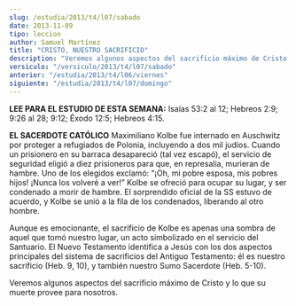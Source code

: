 ```yaml
---
slug: /estudia/2013/t4/l07/sabado
date: 2013-11-09
tipo: leccion
author: Samuel Martínez
title: "CRISTO, NUESTRO SACRIFICIO"
description: "Veremos algunos aspectos del sacrificio máximo de Cristo y lo que su muerte  provee para nosotros."
versiculo: "/versiculo/2013/t4/l07/sabado"
anterior: "/estudia/2013/t4/l06/viernes"
siguiente: "/estudia/2013/t4/l07/domingo"
---
```


**LEE PARA EL ESTUDIO DE ESTA SEMANA:** Isaías 53:2 al 12; Hebreos 2:9; 9:26 al 28; 9:12; Éxodo 12:5; Hebreos 4:15.

**EL SACERDOTE CATÓLICO** Maximiliano Kolbe fue internado en Auschwitz por proteger a refugiados de Polonia, incluyendo a dos mil judíos. Cuando un prisionero en su barraca desapareció (tal vez escapó), el servicio de seguridad eligió a diez prisioneros para que, en represalia, murieran de hambre. Uno de los elegidos exclamó: “¡Oh, mi pobre esposa, mis pobres hijos! ¡Nunca los volveré a ver!” Kolbe se ofreció para ocupar su lugar, y ser condenado a morir de hambre. El sorprendido oficial de la SS estuvo de acuerdo, y Kolbe se unió a la fila de los condenados, liberando al otro hombre.

Aunque es emocionante, el sacrificio de Kolbe es apenas una sombra de aquel que tomó nuestro lugar, un acto simbolizado en el servicio del Santuario. El Nuevo Testamento identifica a Jesús con los dos aspectos principales del sistema de sacrificios del Antiguo Testamento: él es nuestro sacrificio (Heb. 9, 10), y también nuestro Sumo Sacerdote (Heb. 5-10).

Veremos algunos aspectos del sacrificio máximo de Cristo y lo que su muerte provee para nosotros.

